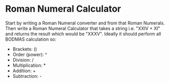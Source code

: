 # Roman Numeral Calculator

Start by writing a Roman Numeral converter and from that Roman Numerals. Then
write a Roman Numeral Calculator that takes a string i.e. "XXIV + XI" and
returns the result which would be "XXXV". Ideally it should perform all BODMAS
calculation so:
- Brackets: ()
- Order (power): ^
- Division: /
- Multiplication: *
- Addition: +
- Subtraction: -
